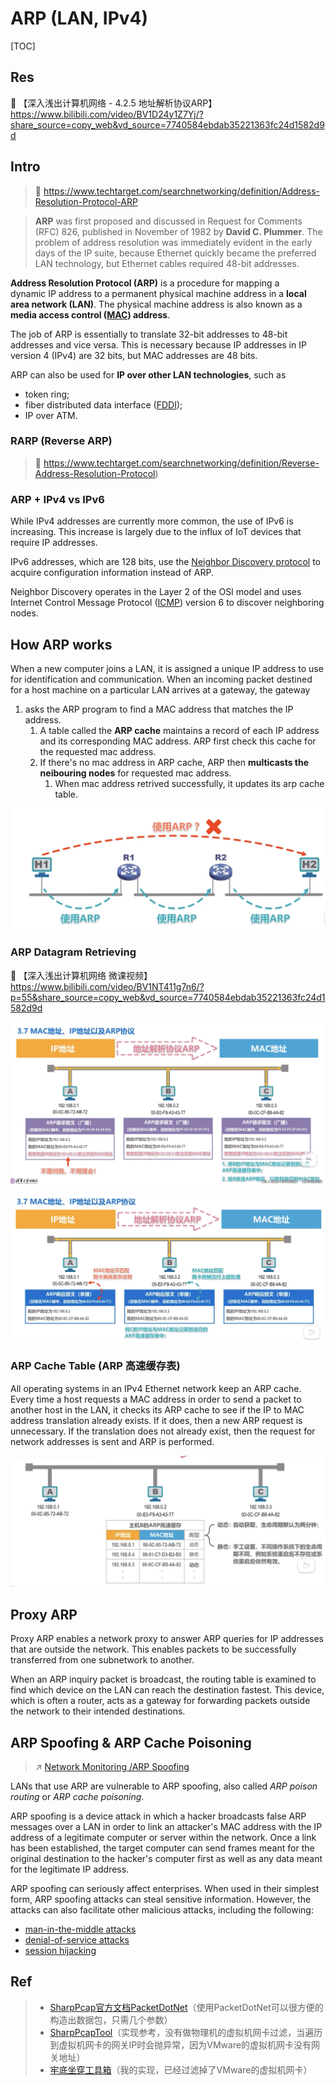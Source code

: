# ARP (LAN, IPv4)

[TOC]



## Res
🔗 【深入浅出计算机网络 - 4.2.5 地址解析协议ARP】 https://www.bilibili.com/video/BV1D24y1Z7Yj/?share_source=copy_web&vd_source=7740584ebdab35221363fc24d1582d9d



## Intro
> 🔗 https://www.techtarget.com/searchnetworking/definition/Address-Resolution-Protocol-ARP

> **ARP** was first proposed and discussed in Request for Comments (RFC) 826, published in November of 1982 by **David C. Plummer**. The problem of address resolution was immediately evident in the early days of the IP suite, because Ethernet quickly became the preferred LAN technology, but Ethernet cables required 48-bit addresses.

**Address Resolution Protocol (ARP)** is a procedure for mapping a dynamic IP address to a permanent physical machine address in a **local area network (LAN)**. The physical machine address is also known as a **media access control ([MAC](https://www.techtarget.com/searchnetworking/definition/MAC-address)) address**.

The job of ARP is essentially to translate 32-bit addresses to 48-bit addresses and vice versa. This is necessary because IP addresses in IP version 4 (IPv4) are 32 bits, but MAC addresses are 48 bits.

ARP can also be used for **IP over other LAN technologies**, such as
- token ring;
- fiber distributed data interface ([FDDI](https://www.techtarget.com/searchnetworking/definition/FDDI));
- IP over ATM.


### RARP (Reverse ARP)
> 🔗 https://www.techtarget.com/searchnetworking/definition/Reverse-Address-Resolution-Protocol)


### ARP + IPv4 vs IPv6
While IPv4 addresses are currently more common, the use of IPv6 is increasing. This increase is largely due to the influx of IoT devices that require IP addresses. 

IPv6 addresses, which are 128 bits, use the [Neighbor Discovery protocol](https://www.techtarget.com/searchnetworking/tip/How-to-avoid-IPv6-neighbor-discovery-threats) to acquire configuration information instead of ARP. 

Neighbor Discovery operates in the Layer 2 of the OSI model and uses Internet Control Message Protocol ([ICMP](https://www.techtarget.com/searchnetworking/definition/ICMP)) version 6 to discover neighboring nodes.



## How ARP works
When a new computer joins a LAN, it is assigned a unique IP address to use for identification and communication. 
When an incoming packet destined for a host machine on a particular LAN arrives at a gateway, the gateway 
1. asks the ARP program to find a MAC address that matches the IP address.
	1. A table called the **ARP cache** maintains a record of each IP address and its corresponding MAC address. ARP first check this cache for the requested mac address.
	2. If there's no mac address in ARP cache, ARP then **multicasts the neibouring nodes** for requested mac address.
		1. When mac address retrived successfully, it updates its arp cache table.

![](../../../../../../../Assets/Pics/Screenshot%202023-05-10%20at%2011.22.02%20AM.png)


### ARP Datagram Retrieving 
🔗 【深入浅出计算机网络 微课视频】 https://www.bilibili.com/video/BV1NT411g7n6/?p=55&share_source=copy_web&vd_source=7740584ebdab35221363fc24d1582d9d

![](../../../../../../../Assets/Pics/Screenshot%202023-05-10%20at%2011.13.29%20AM.png)

![](../../../../../../../Assets/Pics/Screenshot%202023-05-10%20at%2011.20.20%20AM.png)


### ARP Cache Table (ARP 高速缓存表)
All operating systems in an IPv4 Ethernet network keep an ARP cache. Every time a host requests a MAC address in order to send a packet to another host in the LAN, it checks its ARP cache to see if the IP to MAC address translation already exists. If it does, then a new ARP request is unnecessary. If the translation does not already exist, then the request for network addresses is sent and ARP is performed.

![](../../../../../../../Assets/Pics/Screenshot%202023-05-10%20at%2011.21.35%20AM.png)



## Proxy ARP
Proxy ARP enables a network proxy to answer ARP queries for IP addresses that are outside the network. This enables packets to be successfully transferred from one subnetwork to another.

When an ARP inquiry packet is broadcast, the routing table is examined to find which device on the LAN can reach the destination fastest. This device, which is often a router, acts as a gateway for forwarding packets outside the network to their intended destinations.



## ARP Spoofing & ARP Cache Poisoning
> ↗ [Network Monitoring /ARP Spoofing](../../../../../../CyberSecurity/Network%20Security/Network%20Attacks%20&%20Defends/Network%20Monitoring.md)

LANs that use ARP are vulnerable to ARP spoofing, also called _ARP poison routing_ or _ARP cache poisoning_.

ARP spoofing is a device attack in which a hacker broadcasts false ARP messages over a LAN in order to link an attacker's MAC address with the IP address of a legitimate computer or server within the network. Once a link has been established, the target computer can send frames meant for the original destination to the hacker's computer first as well as any data meant for the legitimate IP address.

ARP spoofing can seriously affect enterprises. When used in their simplest form, ARP spoofing attacks can steal sensitive information. However, the attacks can also facilitate other malicious attacks, including the following:

- [man-in-the-middle attacks](https://internetofthingsagenda.techtarget.com/definition/man-in-the-middle-attack-MitM)
- [denial-of-service attacks](https://www.techtarget.com/searchsecurity/definition/denial-of-service)
- [session hijacking](https://www.techtarget.com/searchsoftwarequality/definition/session-hijacking)



## Ref
[Address Resolution Protocol | Wikipedia]: https://en.wikipedia.org/wiki/Address_Resolution_Protocol

[👍 浅谈ARP欺骗的实现与防御 | Freebuf]: https://www.freebuf.com/articles/network/210852.html

> - [SharpPcap官方文档](http://sharppcap.sourceforge.net/htmldocs/index.html)[PacketDotNet](https://github.com/chmorgan/packetnet)（使用PacketDotNet可以很方便的构造出数据包，只需几个参数）
> - [SharpPcapTool](https://gitee.com/week233/SharpPcapTool_back.git)（实现参考，没有做物理机的虚拟机网卡过滤，当遍历到虚拟机网卡的网关IP时会抛异常，因为VMware的虚拟机网卡没有网关地址）
> - [牢底坐穿工具箱](https://gitee.com/week233/ARPAttack.git)（我的实现，已经过滤掉了VMware的虚拟机网卡）



